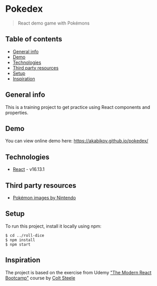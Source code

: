 # Pokedex
> React demo game with Pokémons

## Table of contents
* [General info](#general-info)
* [Demo](#demo)
* [Technologies](#technologies)
* [Third party resources](#third-party-resources)
* [Setup](#setup)
* [Inspiration](#inspiration)

## General info
This is a training project to get practice using React components and properties.

## Demo
You can view online demo here: https://akabikov.github.io/pokedex/

## Technologies
* [React](https://reactjs.org/) - v16.13.1

## Third party resources
* [Pokémon images by Nintendo](https://www.pokemon.com/us/pokedex/)

## Setup
To run this project, install it locally using npm:

```shell
$ cd ../roll-dice
$ npm install
$ npm start
```

## Inspiration
The project is based on the exercise from Udemy ["The Modern React Bootcamp"](https://www.udemy.com/course/modern-react-bootcamp/) course by [Colt Steele](https://www.youtube.com/c/ColtSteeleCode)
